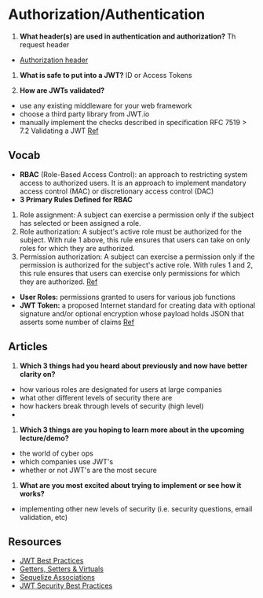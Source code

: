 # Authorization/Authentication

1. **What header(s) are used in authentication and authorization?**
Th request header
- [Authorization header](https://www.loginradius.com/blog/async/everything-you-want-to-know-about-authorization-headers/)

1. **What is safe to put into a JWT?**
ID or Access Tokens

1. **How are JWTs validated?**
- use any existing middleware for your web framework
- choose a third party library from JWT.io
- manually implement the checks described in specification RFC 7519 > 7.2 Validating a JWT
[Ref](https://auth0.com/docs/security/tokens/json-web-tokens/validate-json-web-tokens)

## Vocab

- **RBAC** (Role-Based Access Control): an approach to restricting system access to authorized users. It is an approach to implement mandatory access control (MAC) or discretionary access control (DAC)
- **3 Primary Rules Defined for RBAC**
1. Role assignment: A subject can exercise a permission only if the subject has selected or been assigned a role.
1. Role authorization: A subject's active role must be authorized for the subject. With rule 1 above, this rule ensures that users can take on only roles for which they are authorized.
1. Permission authorization: A subject can exercise a permission only if the permission is authorized for the subject's active role. With rules 1 and 2, this rule ensures that users can exercise only permissions for which they are authorized.
[Ref](https://en.wikipedia.org/wiki/Role-based_access_control)
- **User Roles:** permissions granted to users for various job functions
- **JWT Token:** a proposed Internet standard for creating data with optional signature and/or optional encryption whose payload holds JSON that asserts some number of claims
[Ref](https://en.wikipedia.org/wiki/JSON_Web_Token)


## Articles
1. **Which 3 things had you heard about previously and now have better clarity on?**
- how various roles are designated for users at large companies
- what other different levels of security there are
- how hackers break through levels of security (high level)
- 
1. **Which 3 things are you hoping to learn more about in the upcoming lecture/demo?**
- the world of cyber ops
- which companies use JWT's
- whether or not JWT's are the most secure

1. **What are you most excited about trying to implement or see how it works?**
- implementing other new levels of security (i.e. security questions, email validation, etc)

## Resources
- [JWT Best Practices](https://curity.io/resources/learn/jwt-best-practices/)
- [Getters, Setters & Virtuals](https://sequelize.org/master/manual/getters-setters-virtuals.html)
- [Sequelize Associations](https://sequelize.org/master/manual/assocs.html)
- [JWT Security Best Practices](https://curity.io/resources/learn/jwt-best-practices/)


